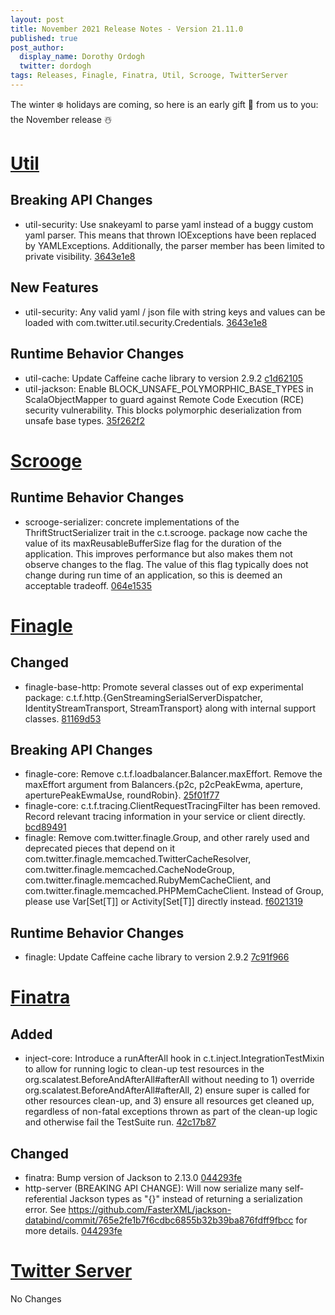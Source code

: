 ```yaml
---
layout: post
title: November 2021 Release Notes - Version 21.11.0
published: true
post_author:
  display_name: Dorothy Ordogh
  twitter: dordogh
tags: Releases, Finagle, Finatra, Util, Scrooge, TwitterServer
---
```


The winter ❄️ holidays are coming, so here is an early gift 🎁 from us to you: the November release ☃️

[Util](https://github.com/twitter/util/)
========================================

Breaking API Changes
--------------------

-   util-security: Use snakeyaml to parse yaml instead of a buggy custom yaml
    parser. This means that thrown IOExceptions have been replaced by
    YAMLExceptions. Additionally, the parser member has been limited to private visibility. [3643e1e8](https://github.com/twitter/util/commit/3643e1e870c1a6d6fb521a5f0e00c0b9e1e7d4fe)

New Features
------------

-   util-security: Any valid yaml / json file with string keys and values can
    be loaded with com.twitter.util.security.Credentials. [3643e1e8](https://github.com/twitter/util/commit/3643e1e870c1a6d6fb521a5f0e00c0b9e1e7d4fe)

Runtime Behavior Changes
------------------------

-   util-cache: Update Caffeine cache library to version 2.9.2 [c1d62105](https://github.com/twitter/util/commit/c1d62105bfe7b951b7c65d95fafc5f08e0d16bdb)
-   util-jackson: Enable BLOCK\_UNSAFE\_POLYMORPHIC\_BASE\_TYPES in ScalaObjectMapper to
    guard against Remote Code Execution (RCE) security vulnerability. This blocks
    polymorphic deserialization from unsafe base types. [35f262f2](https://github.com/twitter/util/commit/35f262f23aaad1301ccf563210d4af670051ec95)


[Scrooge](https://github.com/twitter/scrooge/)
==============================================

Runtime Behavior Changes
------------------------

-   scrooge-serializer: concrete implementations of the ThriftStructSerializer
    trait in the c.t.scrooge. package now cache the value of its maxReusableBufferSize
    flag for the duration of the application. This improves performance but also makes them
    not observe changes to the flag. The value of this flag typically does not change during
    run time of an application, so this is deemed an acceptable tradeoff. [064e1535](https://github.com/twitter/scrooge/commit/064e1535ca50b4d7510e2d76fec8901b79a7d0e6)


[Finagle](https://github.com/twitter/finagle/)
==============================================

Changed
-------

-   finagle-base-http: Promote several classes out of exp experimental package:
    c.t.f.http.{GenStreamingSerialServerDispatcher, IdentityStreamTransport, StreamTransport} along
    with internal support classes. [81169d53](https://github.com/twitter/finagle/commit/81169d5372442e5781fd1a62894eded080c0ac1d)

Breaking API Changes
--------------------

-   finagle-core: Remove c.t.f.loadbalancer.Balancer.maxEffort. Remove the maxEffort
    argument from Balancers.{p2c, p2cPeakEwma, aperture, aperturePeakEwmaUse, roundRobin}.
    [25f01f77](https://github.com/twitter/finagle/commit/25f01f771d0f7cc513f64168aa20003791045776)
-   finagle-core: c.t.f.tracing.ClientRequestTracingFilter has been removed.
    Record relevant tracing information in your service or client directly. [bcd89491](https://github.com/twitter/finagle/commit/bcd89491ade6668c82143c0ea64ad09c68db12fa)
-   finagle: Remove com.twitter.finagle.Group, and other rarely used and deprecated pieces that depend on it
    com.twitter.finagle.memcached.TwitterCacheResolver, com.twitter.finagle.memcached.CacheNodeGroup,
    com.twitter.finagle.memcached.RubyMemCacheClient, and com.twitter.finagle.memcached.PHPMemCacheClient.
    Instead of Group, please use Var\[Set\[T\]\] or Activity\[Set\[T\]\] directly instead. [f6021319](https://github.com/twitter/finagle/commit/f60213199359efaf5492d461471e71058c76a1d9)

Runtime Behavior Changes
------------------------

-   finagle: Update Caffeine cache library to version 2.9.2 [7c91f966](https://github.com/twitter/finagle/commit/7c91f966612dfc839824e144b08c80cfbf160532)


[Finatra](https://github.com/twitter/finatra/)
==============================================

Added
-----

-   inject-core: Introduce a runAfterAll hook in c.t.inject.IntegrationTestMixin to allow for
    running logic to clean-up test resources in the org.scalatest.BeforeAndAfterAll\#afterAll without
    needing to 1) override org.scalatest.BeforeAndAfterAll\#afterAll, 2) ensure super is called for
    other resources clean-up, and 3) ensure all resources get cleaned up, regardless of non-fatal
    exceptions thrown as part of the clean-up logic and otherwise fail the TestSuite run.
    [42c17b87](https://github.com/twitter/finatra/commit/42c17b87a8df306999d7fdd0ea73b85ebdcd4071)

Changed
-------

-   finatra: Bump version of Jackson to 2.13.0 [044293fe](https://github.com/twitter/finatra/commit/044293fe14009791aa0e0c78edbaa7c8d1ac24da)
-   http-server (BREAKING API CHANGE): Will now serialize many self-referential Jackson types as "{}"
    instead of returning a serialization error. See <https://github.com/FasterXML/jackson-databind/commit/765e2fe1b7f6cdbc6855b32b39ba876fdff9fbcc>
    for more details. [044293fe](https://github.com/twitter/finatra/commit/044293fe14009791aa0e0c78edbaa7c8d1ac24da)

[Twitter Server](https://github.com/twitter/twitter-server/)
============================================================

No Changes
